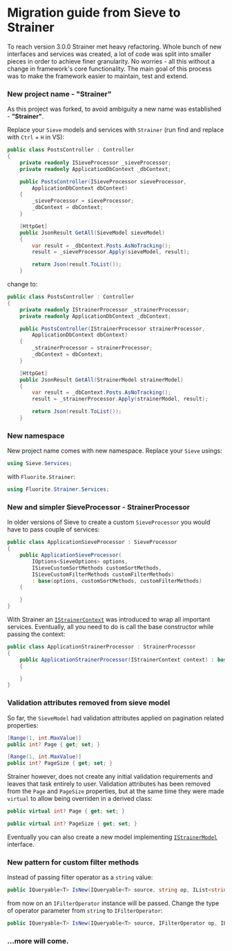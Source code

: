 # Migration guide from Sieve to Strainer

To reach version 3.0.0 Strainer met heavy refactoring. Whole bunch of new interfaces and services was created, a lot of code was split into smaller pieces in order to achieve finer granularity. No worries - all this without a change in framework's core functionality. The main goal of this process was to make the framework easier to maintain, test and extend.

### New project name - "Strainer"

As this project was forked, to avoid ambiguity a new name was established - **"Strainer"**.

Replace your `Sieve` models and services with `Strainer` (run find and replace with `Ctrl` + `H` in VS):

```cs
public class PostsController : Controller
{
    private readonly ISieveProcessor _sieveProcessor;
    private readonly ApplicationDbContext _dbContext;

    public PostsController(ISieveProcessor sieveProcessor,
        ApplicationDbContext dbContext)
    {
        _sieveProcessor = sieveProcessor;
        _dbContext = dbContext;
    }

    [HttpGet]
    public JsonResult GetAll(SieveModel sieveModel)
    {
        var result = _dbContext.Posts.AsNoTracking();
        result = _sieveProcessor.Apply(sieveModel, result);

        return Json(result.ToList());
    }
```

change to:

```cs
public class PostsController : Controller
{
    private readonly IStrainerProcessor _strainerProcessor;
    private readonly ApplicationDbContext _dbContext;

    public PostsController(IStrainerProcessor strainerProcessor,
        ApplicationDbContext dbContext)
    {
        _strainerProcessor = strainerProcessor;
        _dbContext = dbContext;
    }

    [HttpGet]
    public JsonResult GetAll(StrainerModel strainerModel)
    {
        var result = _dbContext.Posts.AsNoTracking();
        result = _strainerProcessor.Apply(strainerModel, result);

        return Json(result.ToList());
    }
```

### New namespace

New project name comes with new namespace. Replace your `Sieve` usings:

```cs
using Sieve.Services;
```

with `Fluorite.Strainer`:

```cs
using Fluorite.Strainer.Services;
```

### New and simpler SieveProcessor - StrainerProcessor

In older versions of Sieve to create a custom `SieveProcessor` you would have to pass couple of services:

```cs
public class ApplicationSieveProcessor : SieveProcessor
{
    public ApplicationSieveProcessor(
        IOptions<SieveOptions> options, 
        ISieveCustomSortMethods customSortMethods, 
        ISieveCustomFilterMethods customFilterMethods) 
        : base(options, customSortMethods, customFilterMethods)
    {

    }
}
```

With Strainer an [`IStrainerContext`](https://gitlab.com/fluorite/strainer/blob/master/src/Strainer/Services/IStrainerContext.cs) was introduced to wrap all important services. Eventually, all you need to do is call the base constructor while passing the context:

```cs
public class ApplicationStrainerProcessor : StrainerProcessor
{
    public ApplicationStrainerProcessor(IStrainerContext context) : base(context)
    {

    }
}
```

### Validation attributes removed from sieve model

So far, the `SieveModel` had validation attributes applied on pagination related properties:

```cs
[Range(1, int.MaxValue)]
public int? Page { get; set; }

[Range(1, int.MaxValue)]
public int? PageSize { get; set; }
```

Strainer however, does not create any initial validation requirements and leaves that task entirely to user. Validation attributes has been removed from the `Page` and `PageSize` properties, but at the same time they were made `virtual` to allow being overriden in a derived class:

```cs
public virtual int? Page { get; set; }

public virtual int? PageSize { get; set; }
```

 Eventually you can also create a new model implementing [`IStrainerModel`](https://gitlab.com/fluorite/strainer/blob/master/src/Strainer/Models/IStrainerModel.cs) interface.


### New pattern for custom filter methods

Instead of passing filter operator as a `string` value:

```cs
public IQueryable<T> IsNew(IQueryable<T> source, string op, IList<string> values)
```

from now on an `IFilterOperator` instance will be passed. Change the type of operator parameter from `string` to `IFilterOperator`:

```cs
public IQueryable<T> IsNew(IQueryable<T> source, IFilterOperator op, IList<string> values);
```

### ...more will come.
